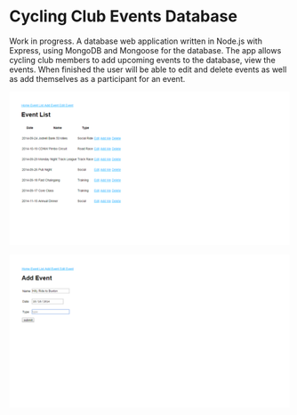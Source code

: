 Cycling Club Events Database
============================

Work in progress. A database web application written in Node.js with Express, using MongoDB and Mongoose for the database. The app allows cycling club members to add upcoming events to the database, view the events. When finished the user will be able to edit and delete events as well as add themselves as a participant for an event.

![View upcoming events.](/docs/screenshots/screenshot1.png)

![Add an event.](/docs/screenshots/screenshot2.png)